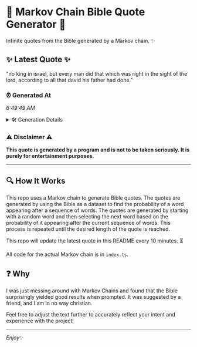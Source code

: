 # 📖 Markov Chain Bible Quote Generator 📖

Infinite quotes from the Bible generated by a Markov chain. ✨

## ✨ Latest Quote ✨
"no king in israel, but every man did that which was right in the sight of the lord, according to all that david his father had done."

### ⏰ Generated At
*6:49:49 AM*

<details>
    <summary>🛠️ Generation Details</summary>
    <p>
        <strong>🌱 Seed:</strong> no<br>
        <strong>🔄 Iterations:</strong> 26<br>
        <strong>📜 Context History:</strong><br>[ no ]: king<br>[ no, king ]: in<br>[ no, king, in ]: israel,<br>[ no, king, in, israel, ]: but<br>[ no, king, in, israel,, but ]: every<br>[ no, king, in, israel,, but, every ]: man<br>[ king, in, israel,, but, every, man ]: did<br>[ in, israel,, but, every, man, did ]: that<br>[ israel,, but, every, man, did, that ]: which<br>[ but, every, man, did, that, which ]: was<br>[ every, man, did, that, which, was ]: right<br>[ man, did, that, which, was, right ]: in<br>[ did, that, which, was, right, in ]: the<br>[ that, which, was, right, in, the ]: sight<br>[ which, was, right, in, the, sight ]: of<br>[ was, right, in, the, sight, of ]: the<br>[ right, in, the, sight, of, the ]: lord,<br>[ in, the, sight, of, the, lord, ]: according<br>[ the, sight, of, the, lord,, according ]: to<br>[ sight, of, the, lord,, according, to ]: all<br>[ of, the, lord,, according, to, all ]: that<br>[ the, lord,, according, to, all, that ]: david<br>[ lord,, according, to, all, that, david ]: his<br>[ according, to, all, that, david, his ]: father<br>[ to, all, that, david, his, father ]: had<br>[ all, that, david, his, father, had ]: done.<br>
    </p>
</details>

### ⚠️ Disclaimer ⚠️
**This quote is generated by a program and is not to be taken seriously. It is purely for entertainment purposes.**

---

## 🔍 How It Works

This repo uses a Markov chain to generate Bible quotes. The quotes are generated by using the Bible as a dataset to find the probability of a word appearing after a sequence of words. The quotes are generated by starting with a random word and then selecting the next word based on the probability of it appearing after the current sequence of words. This process is repeated until the desired length of the quote is reached.

This repo will update the latest quote in this README every 10 minutes. ⏳

All code for the actual Markov chain is in `index.ts`.

## ❓ Why

I was just messing around with Markov Chains and found that the Bible surprisingly yielded good results when prompted. 
It was suggested by a friend, and I am in no way christian.

Feel free to adjust the text further to accurately reflect your intent and experience with the project!

---

*Enjoy*✨
